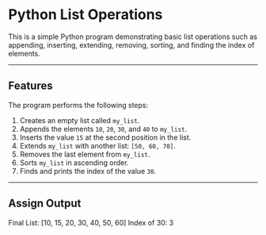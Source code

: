 # Python List Operations

This is a simple Python program demonstrating basic list operations such as appending, inserting, extending, removing, sorting, and finding the index of elements.

---

## Features

The program performs the following steps:

1. Creates an empty list called `my_list`.
2. Appends the elements `10`, `20`, `30`, and `40` to `my_list`.
3. Inserts the value `15` at the second position in the list.
4. Extends `my_list` with another list: `[50, 60, 70]`.
5. Removes the last element from `my_list`.
6. Sorts `my_list` in ascending order.
7. Finds and prints the index of the value `30`.

---

## Assign Output

Final List: [10, 15, 20, 30, 40, 50, 60]
Index of 30: 3
